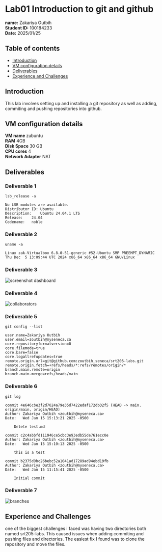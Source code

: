 # Lab01 Introduction to git and github
**name:** Zakariya Outbih   
**Student ID:** 100184233  
**Date:** 2025/01/25

## Table of contents
- [Introduction](##Introduction)  
- [VM configuration details](##VM-Configuration-Details)
- [Deliverables](##Deliverables)
- [Experience and Challenges](##Experience-and-Challenges)


## Introduction

This lab involves setting up and installing a git repository as well as adding, commiting and pushing repositories into github.


## VM configuration details

**VM name** zubuntu  
**RAM** 4GB   
**Disk Space** 30 GB   
**CPU cores** 4  
**Network Adapter** NAT

## Deliverables

### Deliverable 1
``` lsb_release -a ```

```
No LSB modules are available.
Distributor ID:	Ubuntu
Description:	Ubuntu 24.04.1 LTS
Release:	24.04
Codename:	noble
```

### Deliverable 2

``` uname -a ```
```
Linux zak-Virtualbox 6.8.0-51-generic #52-Ubuntu SMP PREEMPT_DYNAMIC Thu Dec  5 13:09:44 UTC 2024 x86_64 x86_64 x86_64 GNU/Linux
```
### Deliverable 3

![screenshot dashboard](github_dashboard.png)

### Deliverable 4
![collaborators](collaborators.png)

### Deliverable 5
``` git config --list ```

```
user.name=Zakariya Outbih
user.email=zoutbih@myseneca.ca
core.repositoryformatversion=0
core.filemode=true
core.bare=false
core.logallrefupdates=true
remote.origin.url=git@github.com:zoutbih_seneca/srt205-labs.git
remote.origin.fetch=+refs/heads/*:refs/remotes/origin/*
branch.main.remote=origin
branch.main.merge=refs/heads/main
```

### Deliverable 6

``` git log ```

```
commit 4e646cbe3f2d7024a79e35d7422edaf172db32f5 (HEAD -> main, origin/main, origin/HEAD)
Author: Zakariya Outbih <zoutbih@myseneca.ca>
Date:   Wed Jan 15 15:13:21 2025 -0500

    Delete test.md

commit c2c4abbfd111946ce5cbc3e93edb55de761ecc0e
Author: Zakariya Outbih <zoutbih@myseneca.ca>
Date:   Wed Jan 15 15:10:13 2025 -0500

    this is a test

commit b2375d0bc26bebc52a1041ad17289ad94ebd19fb
Author: Zakariya Outbih <zoutbih@myseneca.ca>
Date:   Wed Jan 15 11:15:41 2025 -0500

    Initial commit
```

### Deliverable 7

![branches](branches.png)

## Experience and Challenges

one of the biggest challenges i faced was having two directories both named srt205-labs. This caused issues when adding commiting and pushing files and directories. The easiest fix I found was to clone the repository and move the files.

